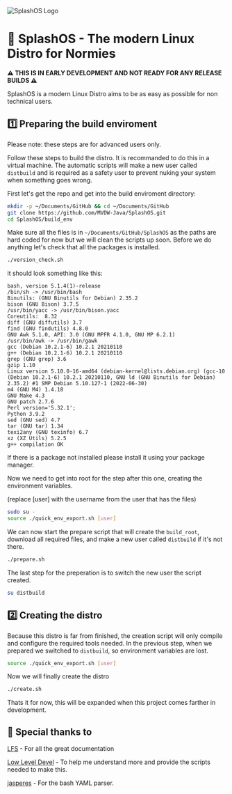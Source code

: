 ![SplashOS Logo](https://raw.githubusercontent.com/MVDW-Java/SplashOS/main/assets/logo.png)
# 🌊 SplashOS - The modern Linux Distro for Normies
**⚠️ THIS IS IN EARLY DEVELOPMENT AND NOT READY FOR ANY RELEASE BUILDS ⚠️**

SplashOS is a modern Linux Distro aims to be as easy as possible for non technical users.

## 1️⃣ Preparing the build enviroment 
Please note: these steps are for advanced users only.

Follow these steps to build the distro.
It is recommanded to do this in a virtual machine. The automatic scripts will make a new user called `distbuild` and is required as a safety user to prevent nuking your system when something goes wrong.

First let's get the repo and get into the build enviroment directory:
```sh
mkdir -p ~/Documents/GitHub && cd ~/Documents/GitHub
git clone https://github.com/MVDW-Java/SplashOS.git
cd SplashOS/build_env
```
Make sure all the files is in `~/Documents/GitHub/SplashOS` as the paths are hard coded for now but we will clean the scripts up soon.
Before we do anything let's check that all the packages is installed.
```sh
./version_check.sh
```
it should look something like this:
```
bash, version 5.1.4(1)-release
/bin/sh -> /usr/bin/bash
Binutils: (GNU Binutils for Debian) 2.35.2
bison (GNU Bison) 3.7.5
/usr/bin/yacc -> /usr/bin/bison.yacc
Coreutils:  8.32
diff (GNU diffutils) 3.7
find (GNU findutils) 4.8.0
GNU Awk 5.1.0, API: 3.0 (GNU MPFR 4.1.0, GNU MP 6.2.1)
/usr/bin/awk -> /usr/bin/gawk
gcc (Debian 10.2.1-6) 10.2.1 20210110
g++ (Debian 10.2.1-6) 10.2.1 20210110
grep (GNU grep) 3.6
gzip 1.10
Linux version 5.10.0-16-amd64 (debian-kernel@lists.debian.org) (gcc-10 (Debian 10.2.1-6) 10.2.1 20210110, GNU ld (GNU Binutils for Debian) 2.35.2) #1 SMP Debian 5.10.127-1 (2022-06-30)
m4 (GNU M4) 1.4.18
GNU Make 4.3
GNU patch 2.7.6
Perl version='5.32.1';
Python 3.9.2
sed (GNU sed) 4.7
tar (GNU tar) 1.34
texi2any (GNU texinfo) 6.7
xz (XZ Utils) 5.2.5
g++ compilation OK
```
If there is a package not installed please install it using your package manager.

Now we need to get into root for the step after this one, creating the environment variables.

(replace [user] with the username from the user that has the files)
```sh
sudo su -
source ./quick_env_export.sh [user]
```

We can now start the prepare script that will create the `build_root`, download all required files, and make a new user called `distbuild` if it's not there.
```sh
./prepare.sh
```

The last step for the preperation is to switch the new user the script created.

```sh
su distbuild
```

## 2️⃣ Creating the distro

Because this distro is far from finished, the creation script will only compile and configure the required tools needed.
In the previous step, when we prepared we switched to `distbuild`, so environment variables are lost.

```sh
source ./quick_env_export.sh [user]
```
Now we will finally create the distro
```sh
./create.sh
```

Thats it for now, this will be expanded when this project comes farther in development.

## 🙏 Special thanks to
[LFS](https://www.linuxfromscratch.org/lfs/) - For all the great documentation

[Low Level Devel](https://www.youtube.com/channel/UCRWXAQsN5S3FPDHY4Ttq1Xg) - To help me understand more and provide the scripts needed to make this.

[jasperes](https://github.com/jasperes) - For the bash YAML parser.

